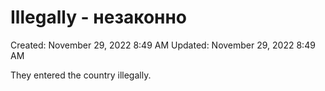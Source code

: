 # Illegally - незаконно

Created: November 29, 2022 8:49 AM
Updated: November 29, 2022 8:49 AM

They entered the country illegally.